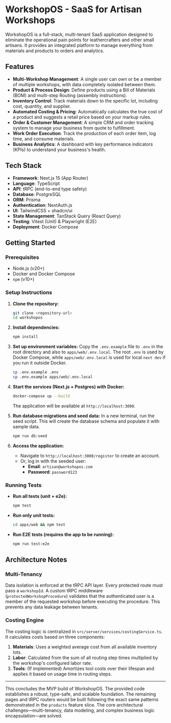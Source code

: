 # WorkshopOS - SaaS for Artisan Workshops

WorkshopOS is a full-stack, multi-tenant SaaS application designed to eliminate the operational pain points for leathercrafters and other small artisans. It provides an integrated platform to manage everything from materials and products to orders and analytics.

## Features

- **Multi-Workshop Management**: A single user can own or be a member of multiple workshops, with data completely isolated between them.
- **Product & Process Design**: Define products using a Bill of Materials (BOM) and multi-step Routing (assembly instructions).
- **Inventory Control**: Track materials down to the specific lot, including cost, quantity, and supplier.
- **Automated Costing & Pricing**: Automatically calculates the true cost of a product and suggests a retail price based on your markup rules.
- **Order & Customer Management**: A simple CRM and order tracking system to manage your business from quote to fulfillment.
- **Work Order Execution**: Track the production of each order item, log time, and consume materials.
- **Business Analytics**: A dashboard with key performance indicators (KPIs) to understand your business's health.

## Tech Stack

- **Framework**: Next.js 15 (App Router)
- **Language**: TypeScript
- **API**: tRPC (end-to-end type safety)
- **Database**: PostgreSQL
- **ORM**: Prisma
- **Authentication**: NextAuth.js
- **UI**: TailwindCSS + shadcn/ui
- **State Management**: TanStack Query (React Query)
- **Testing**: Vitest (Unit) & Playwright (E2E)
- **Deployment**: Docker Compose

## Getting Started

### Prerequisites

- Node.js (v20+)
- Docker and Docker Compose
- `npm` (v10+)

### Setup Instructions

1.  **Clone the repository:**
    ```bash
    git clone <repository-url>
    cd workshopos
    ```

2.  **Install dependencies:**
    ```bash
    npm install
    ```

3.  **Set up environment variables:**
    Copy the `.env.example` file to `.env` in the root directory and also to `apps/web/.env.local`. The root `.env` is used by Docker Compose, while `apps/web/.env.local` is used for local `next dev` if you run it outside Docker.
    ```bash
    cp .env.example .env
    cp .env.example apps/web/.env.local
    ```

4.  **Start the services (Next.js + Postgres) with Docker:**
    ```bash
    docker-compose up --build
    ```
    The application will be available at `http://localhost:3000`.

5.  **Run database migrations and seed data:**
    In a new terminal, run the seed script. This will create the database schema and populate it with sample data.
    ```bash
    npm run db:seed
    ```

6.  **Access the application:**
    -   Navigate to `http://localhost:3000/register` to create an account.
    -   Or, log in with the seeded user:
        -   **Email**: `artisan@workshopos.com`
        -   **Password**: `password123`

### Running Tests

-   **Run all tests (unit + e2e):**
    ```bash
    npm test
    ```
-   **Run only unit tests:**
    ```bash
    cd apps/web && npm test
    ```
-   **Run E2E tests (requires the app to be running):**
    ```bash
    npm run test:e2e
    ```

## Architecture Notes

### Multi-Tenancy

Data isolation is enforced at the tRPC API layer. Every protected route must pass a `workshopId`. A custom tRPC middleware (`protectedWorkshopProcedure`) validates that the authenticated user is a member of the requested workshop before executing the procedure. This prevents any data leakage between tenants.

### Costing Engine

The costing logic is centralized in `src/server/services/costingService.ts`. It calculates costs based on three components:
1.  **Materials**: Uses a weighted average cost from all available inventory lots.
2.  **Labor**: Calculated from the sum of all routing step times multiplied by the workshop's configured labor rate.
3.  **Tools**: (If implemented) Amortizes tool costs over their lifespan and applies it based on usage time in routing steps.

---
This concludes the MVP build of WorkshopOS. The provided code establishes a robust, type-safe, and scalable foundation. The remaining pages and tRPC routers would be built following the exact same patterns demonstrated in the `products` feature slice. The core architectural challenges—multi-tenancy, data modeling, and complex business logic encapsulation—are solved.